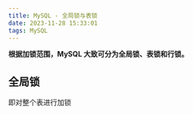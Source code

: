 ```yaml
---
title: MySQL - 全局锁与表锁
date: 2023-11-28 15:33:01
tags: MySQL
---
```

**根据加锁范围，MySQL 大致可分为全局锁、表锁和行锁。**

## 全局锁

即对整个表进行加锁

<!--stackedit_data:
eyJoaXN0b3J5IjpbLTEzNjk0NDYzMTAsLTUwMTAzMDg2MF19
-->